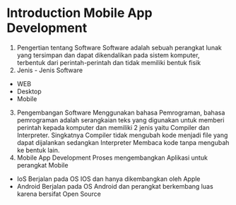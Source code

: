 # Introduction Mobile App Development

1. Pengertian tentang Software
Software adalah sebuah perangkat lunak yang tersimpan dan dapat dikendalikan pada sistem komputer, terbentuk dari perintah-perintah dan tidak memiliki bentuk fisik 
2. Jenis - Jenis Software
- WEB
- Desktop
- Mobile 
3. Pengembangan Software
Menggunakan bahasa Pemrograman, bahasa pemrograman adalah serangkaian teks yang digunakan untuk memberi perintah kepada komputer dan memiliki 2 jenis yaitu Compiler dan Interpreter. Singkatnya Compiler tidak mengubah kode menjadi file yang dapat dijalankan sedangkan Interpreter Membaca kode tanpa mengubah ke bentuk lain.
4. Mobile App Development
Proses mengembangkan Aplikasi untuk perangkat Mobile
- IoS
Berjalan pada OS IOS dan hanya dikembangkan oleh Apple
- Android 
Berjalan pada OS Android dan perangkat berkembang luas karena bersifat Open Source
